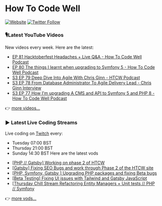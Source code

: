 # How To Code Well

[![Website](https://img.shields.io/twitch/status/howtocodewell?color=pink&label=LIVE%20CODING%20ON%20TWITCH&logoColor=%3D&style=for-the-badge)](https://howtocodewell.net/live)
[![Twitter Follow](https://img.shields.io/twitter/follow/howtocodewell?color=pink&logo=twitter&style=for-the-badge)](https://twitter.com/intent/follow?original_referer=https%3A%2F%2Fgithub.com%2Fhowtocodewell&screen_name=howtocodewell)


### 🎙️Latest YouTube Videos
New videos every week.  Here are the latest:
<!-- YOUTUBE-HTCW:START -->
- [EP 81 Hacktoberfest Headaches + Live Q&A - How To Code Well Podcast](https://www.youtube.com/watch?v=pWKX7u--IzA)
- [EP 80 The things I learnt when upgrading to Symfony 5 - How To Code Well Podcast](https://www.youtube.com/watch?v=35DRtb4WM88)
- [S3 EP 79 Deep Dive Into Agile With Chris Ginn - HTCW Podcast](https://www.youtube.com/watch?v=Rih21K8KBjI)
- [S3 EP 78 From Database Administrator To Agile Delivery Lead - Chris Ginn Interview](https://www.youtube.com/watch?v=bcWVO88UAUE)
- [S3 EP 77 How I'm upgrading A CMS and API to Symfony 5 and PHP 8 - How To Code Well Podcast](https://www.youtube.com/watch?v=v0VYr10HKAQ)
<!-- YOUTUBE-HTCW:END -->

👉 [more videos...](https://youtube.com/howtocodewell)

### ▶️ Latest Live Coding Streams
Live coding on [Twitch](https://howtocodewell.net/live) every:
- Tuesday 07:00 BST
- Thursday 21:00 BST
- Sunday 14:30 BST
Here are the latest vods

<!-- YOUTUBE-HTCW-LIVE:START -->
- [[PHP // Gatsby] Working on phase 2 of HTCW](https://www.youtube.com/watch?v=uPRiFXf33kw)
- [[Gatsby] Fixing SEO Bugs and work through Phase 2 of the HTCW site](https://www.youtube.com/watch?v=NFBD6mWdL_8)
- [[PHP, Symfony, Gatsby ]  Upgrading PHP packages and fixing Beta bugs](https://www.youtube.com/watch?v=Ug_o_K4J-Jc)
- [[Beta Testing]  Fixing UI issues with Tailwind and Gatsby JavaScript](https://www.youtube.com/watch?v=iAe6MqWS_3o)
- [[Thursday Chill Stream  Refactoring Entity Managers + Unit tests // PHP // Symfony](https://www.youtube.com/watch?v=JKd8tJM8L-k)
<!-- YOUTUBE-HTCW-LIVE:END -->

👉 [more vods...](https://youtube.com/howtocodewelllive)